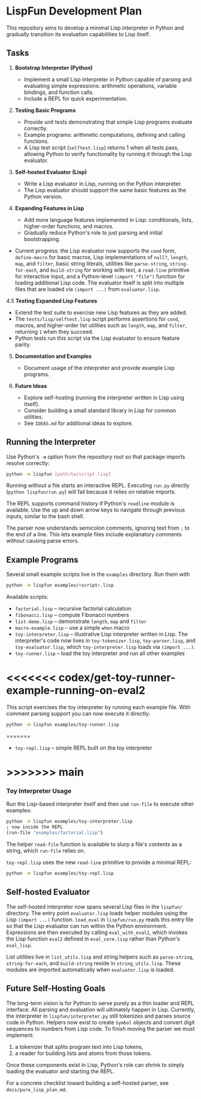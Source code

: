 # LispFun Development Plan

This repository aims to develop a minimal Lisp interpreter in Python and gradually transition its evaluation capabilities to Lisp itself.

## Tasks

1. **Bootstrap Interpreter (Python)**
   - Implement a small Lisp interpreter in Python capable of parsing and evaluating simple expressions: arithmetic operations, variable bindings, and function calls.
   - Include a REPL for quick experimentation.

2. **Testing Basic Programs**
   - Provide unit tests demonstrating that simple Lisp programs evaluate correctly.
   - Example programs: arithmetic computations, defining and calling functions.
   - A Lisp test script (`selftest.lisp`) returns 1 when all tests pass, allowing Python to verify functionality by running it through the Lisp evaluator.

3. **Self-hosted Evaluator (Lisp)**
   - Write a Lisp evaluator in Lisp, running on the Python interpreter.
   - The Lisp evaluator should support the same basic features as the Python version.

4. **Expanding Features in Lisp**
   - Add more language features implemented in Lisp: conditionals, lists, higher-order functions, and macros.
   - Gradually reduce Python's role to just parsing and initial bootstrapping.
  - Current progress: the Lisp evaluator now supports the `cond` form, `define-macro` for basic macros, Lisp implementations of `null?`, `length`, `map`, and `filter`, basic string literals, utilities like `parse-string`, `string-for-each`, and `build-string` for working with text, a `read-line` primitive for interactive input, and a Python-level `(import "file")` function for loading additional Lisp code.  The evaluator itself is split into multiple files that are loaded via `(import ...)` from `evaluator.lisp`.

4.5 **Testing Expanded Lisp Features**
   - Extend the test suite to exercise new Lisp features as they are added.
   - The `tests/lisp/selftest.lisp` script performs assertions for `cond`, macros, and higher-order list utilities such as `length`, `map`, and `filter`, returning `1` when they succeed.
   - Python tests run this script via the Lisp evaluator to ensure feature parity.

5. **Documentation and Examples**
   - Document usage of the interpreter and provide example Lisp programs.

6. **Future Ideas**
   - Explore self-hosting (running the interpreter written in Lisp using itself).
   - Consider building a small standard library in Lisp for common utilities.
   - See `IDEAS.md` for additional ideas to explore.

## Running the Interpreter

Use Python's `-m` option from the repository root so that package imports resolve correctly:

```bash
python -m lispfun [path/to/script.lisp]
```

Running without a file starts an interactive REPL. Executing `run.py` directly
(`python lispfun/run.py`) will fail because it relies on relative imports.

The REPL supports command history if Python's `readline` module is available.
Use the up and down arrow keys to navigate through previous inputs, similar to
the bash shell.

The parser now understands semicolon comments, ignoring text from `;` to the end
of a line. This lets example files include explanatory comments without causing
parse errors.

## Example Programs

Several small example scripts live in the `examples` directory. Run them with

```bash
python -m lispfun examples/<script>.lisp
```

Available scripts:

- `factorial.lisp` – recursive factorial calculation
- `fibonacci.lisp` – compute Fibonacci numbers
- `list-demo.lisp` – demonstrate `length`, `map` and `filter`
- `macro-example.lisp` – use a simple `when` macro
- `toy-interpreter.lisp` – illustrative Lisp interpreter written in Lisp.
  The interpreter's code now lives in `toy-tokenizer.lisp`, `toy-parser.lisp`,
  and `toy-evaluator.lisp`, which `toy-interpreter.lisp` loads via `(import ...)`.
- `toy-runner.lisp` – load the toy interpreter and run all other examples
# <<<<<<< codex/get-toy-runner-example-running-on-eval2
  This script exercises the toy interpreter by running each example file.
  With comment parsing support you can now execute it directly:

```bash
python -m lispfun examples/toy-runner.lisp
```
=======
- `toy-repl.lisp` – simple REPL built on the toy interpreter
# >>>>>>> main

### Toy Interpreter Usage

Run the Lisp-based interpreter itself and then use `run-file` to execute other
examples:

```bash
python -m lispfun examples/toy-interpreter.lisp
; now inside the REPL
(run-file "examples/factorial.lisp")
```

The helper `read-file` function is available to slurp a file's contents as a
string, which `run-file` relies on.

`toy-repl.lisp` uses the new `read-line` primitive to provide a minimal REPL:

```bash
python -m lispfun examples/toy-repl.lisp
```

## Self-hosted Evaluator

The self-hosted interpreter now spans several Lisp files in the `lispfun/` directory.  The entry point `evaluator.lisp` loads helper modules using the Lisp `(import ...)` function.  `load_eval` in `lispfun/run.py` reads this entry file so that the Lisp evaluator can run within the Python environment.  Expressions are then executed by calling `eval_with_eval2`, which invokes the Lisp function `eval2` defined in `eval_core.lisp` rather than Python's `eval_lisp`.

List utilities live in `list_utils.lisp` and string helpers such as `parse-string`, `string-for-each`, and `build-string` reside in `string_utils.lisp`.  These modules are imported automatically when `evaluator.lisp` is loaded.

## Future Self-Hosting Goals

The long-term vision is for Python to serve purely as a thin loader and REPL interface.  All parsing and evaluation will ultimately happen in Lisp.
Currently, the interpreter in `lispfun/interpreter.py` still tokenizes and parses source code in Python.  Helpers now exist to create `Symbol` objects and convert digit sequences to numbers from Lisp code.  To finish moving the parser we must implement:

1. a tokenizer that splits program text into Lisp tokens,
2. a reader for building lists and atoms from those tokens.

Once these components exist in Lisp, Python's role can shrink to simply loading the evaluator and starting the REPL.

For a concrete checklist toward building a self-hosted parser, see
`docs/pure_lisp_plan.md`.
